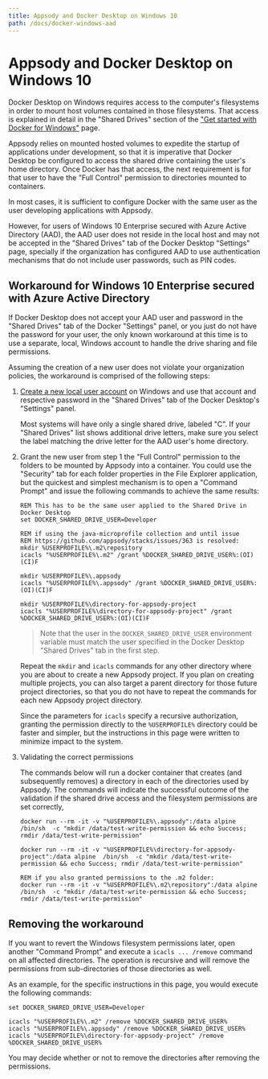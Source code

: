 ```yaml
---
title: Appsody and Docker Desktop on Windows 10
path: /docs/docker-windows-aad
---
```


# Appsody and Docker Desktop on Windows 10

Docker Desktop on Windows requires access to the computer's filesystems in order to mount host volumes contained in those filesystems. That access is explained in detail in the "Shared Drives" section of the ["Get started with Docker for Windows"](https://docs.docker.com/docker-for-windows/) page.

Appsody relies on mounted hosted volumes to expedite the startup of applications under development, so that it is imperative that Docker Desktop be configured to access the shared drive containing the user's home directory. Once Docker has that access, the next requirement is for that user to have the "Full Control" permission to directories mounted to containers.

In most cases, it is sufficient to configure Docker with the same user as the user developing applications with Appsody.

However, for users of Windows 10 Enterprise secured with Azure Active Directory (AAD), the AAD user does not reside in the local host and may not be accepted in the "Shared Drives" tab of the Docker Desktop "Settings" page, specially if the organization has configured AAD to use authentication mechanisms that do not include user passwords, such as PIN codes.

## Workaround for Windows 10 Enterprise secured with Azure Active Directory

If Docker Desktop does not accept your AAD user and password in the "Shared Drives" tab of the Docker "Settings" panel, or you just do not have the password for your user, the only known workaround at this time is to use a separate, local, Windows account to handle the drive sharing and file permissions.

Assuming the creation of a new user does not violate your organization policies, the workaround is comprised of the following steps:

1. [Create a new local user account](https://support.microsoft.com/en-us/help/4026923/windows-10-create-a-local-user-or-administrator-account
) on Windows and use that account and respective password in the "Shared Drives" tab of the Docker Desktop's "Settings" panel.

   Most systems will have only a single shared drive, labeled "C". If your "Shared Drives" list shows additional drive letters, make sure you select the label matching the drive letter for the AAD user's home directory.

1. Grant the new user from step 1 the "Full Control" permission to the folders to be mounted by Appsody into a container. You could use the "Security" tab for each folder properties in the File Explorer application, but the quickest and simplest mechanism is to open a "Command Prompt" and issue the following commands to achieve the same results:

    ```
    REM This has to be the same user applied to the Shared Drive in Docker Desktop
    set DOCKER_SHARED_DRIVE_USER=Developer

    REM if using the java-microprofile collection and until issue 
    REM https://github.com/appsody/stacks/issues/363 is resolved:
    mkdir %USERPROFILE%\.m2\repository
    icacls "%USERPROFILE%\.m2" /grant %DOCKER_SHARED_DRIVE_USER%:(OI)(CI)F
    
    mkdir %USERPROFILE%\.appsody
    icacls "%USERPROFILE%\.appsody" /grant %DOCKER_SHARED_DRIVE_USER%:(OI)(CI)F
    
    mkdir %USERPROFILE%\directory-for-appsody-project
    icacls "%USERPROFILE%\directory-for-appsody-project" /grant %DOCKER_SHARED_DRIVE_USER%:(OI)(CI)F
    ```

    > Note that the user in the `DOCKER_SHARED_DRIVE_USER` environment variable must match the user specified in the Docker Desktop "Shared Drives" tab in the first step. 

    Repeat the `mkdir` and `icacls` commands for any other directory where you are about to create a new Appsody project. If you plan on creating multiple projects, you can also target a parent directory for those future project directories, so that you do not have to repeat the commands for each new Appsody project directory.

    Since the parameters for `icacls` specify a recursive authorization, granting the permission directly to the `%USERPROFILE%` directory could be faster and simpler, but the instructions in this page were written to minimize impact to the system.

1. Validating the correct permissions

   The commands below will run a docker container that creates (and subsequently removes) a directory in each of the directories used by Appsody. The commands will indicate the successful outcome of the validation if the shared drive access and the filesystem permissions are set correctly, 

    ```
    docker run --rm -it -v "%USERPROFILE%\.appsody":/data alpine  /bin/sh  -c "mkdir /data/test-write-permission && echo Success; rmdir /data/test-write-permission"

    docker run --rm -it -v "%USERPROFILE%\directory-for-appsody-project":/data alpine  /bin/sh  -c "mkdir /data/test-write-permission && echo Success; rmdir /data/test-write-permission"

    REM if you also granted permissions to the .m2 folder:
    docker run --rm -it -v "%USERPROFILE%\.m2\repository":/data alpine  /bin/sh  -c "mkdir /data/test-write-permission && echo Success; rmdir /data/test-write-permission"
    
    ```

    
## Removing the workaround

If you want to revert the Windows filesystem permissions later, open another "Command Prompt" and execute a `icacls ... /remove` command on all affected directories. The operation is recursive and will remove the permissions from sub-directories of those directories as well.

As an example, for the specific instructions in this page, you would execute the following commands:

```
set DOCKER_SHARED_DRIVE_USER=Developer

icacls "%USERPROFILE%\.m2" /remove %DOCKER_SHARED_DRIVE_USER%
icacls "%USERPROFILE%\.appsody" /remove %DOCKER_SHARED_DRIVE_USER%
icacls "%USERPROFILE%\directory-for-appsody-project" /remove %DOCKER_SHARED_DRIVE_USER%
```

You may decide whether or not to remove the directories after removing the permissions.
